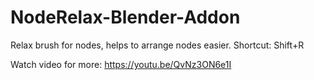 # NodeRelax-Blender-Addon

Relax brush for nodes, helps to arrange nodes easier.
Shortcut: Shift+R

Watch video for more:
https://youtu.be/QvNz3ON6e1I
